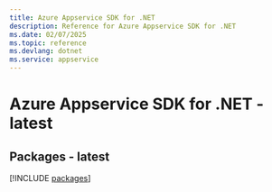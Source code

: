 ```yaml
---
title: Azure Appservice SDK for .NET
description: Reference for Azure Appservice SDK for .NET
ms.date: 02/07/2025
ms.topic: reference
ms.devlang: dotnet
ms.service: appservice
---
```

# Azure Appservice SDK for .NET - latest
## Packages - latest
[!INCLUDE [packages](appservice-index.md)]